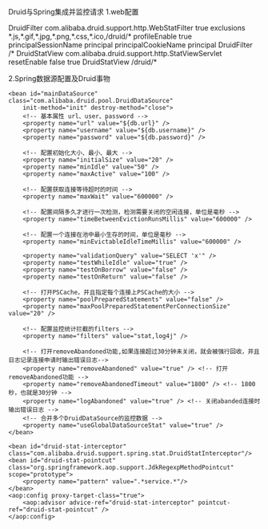 Druid与Spring集成并监控请求
1.web配置

  <!-- Druid数据源过滤器 -->
  <filter>
    <filter-name>DruidFilter</filter-name>
    <filter-class>com.alibaba.druid.support.http.WebStatFilter</filter-class>
    <async-supported>true</async-supported>
    <init-param>
      <param-name>exclusions</param-name>
      <param-value>*.js,*.gif,*.jpg,*.png,*.css,*.ico,/druid/*</param-value>
    </init-param>
    <init-param>
      <param-name>profileEnable</param-name>
      <param-value>true</param-value>
    </init-param>
    <init-param>
      <param-name>principalSessionName</param-name>
      <param-value>principal</param-value>
    </init-param>
    <init-param>
      <param-name>principalCookieName</param-name>
      <param-value>principal</param-value>
    </init-param>
  </filter>
  <filter-mapping>
    <filter-name>DruidFilter</filter-name>
    <url-pattern>/*</url-pattern>
  </filter-mapping>
  <!-- Druid请求分发调度器 -->
  <servlet>
    <servlet-name>DruidStatView</servlet-name>
    <servlet-class>com.alibaba.druid.support.http.StatViewServlet</servlet-class>
    <init-param>
      <param-name>resetEnable</param-name>
      <param-value>false</param-value>
    </init-param>
    <async-supported>true</async-supported>
  </servlet>
  <servlet-mapping>
    <servlet-name>DruidStatView</servlet-name>
    <url-pattern>/druid/*</url-pattern>
  </servlet-mapping>
  
  
  2.Spring数据源配置及Druid事物
  
  <!-- 目标数据源配置 -->
    <bean id="mainDataSource" class="com.alibaba.druid.pool.DruidDataSource"
        init-method="init" destroy-method="close">
        <!-- 基本属性 url、user、password -->
        <property name="url" value="${db.url}" />
        <property name="username" value="${db.username}" />
        <property name="password" value="${db.password}" />

        <!-- 配置初始化大小、最小、最大 -->
        <property name="initialSize" value="20" />
        <property name="minIdle" value="50" />
        <property name="maxActive" value="100" />

        <!-- 配置获取连接等待超时的时间 -->
        <property name="maxWait" value="600000" />

        <!-- 配置间隔多久才进行一次检测，检测需要关闭的空闲连接，单位是毫秒 -->
        <property name="timeBetweenEvictionRunsMillis" value="600000" />

        <!-- 配置一个连接在池中最小生存的时间，单位是毫秒 -->
        <property name="minEvictableIdleTimeMillis" value="600000" />

        <property name="validationQuery" value="SELECT 'x'" />
        <property name="testWhileIdle" value="true" />
        <property name="testOnBorrow" value="false" />
        <property name="testOnReturn" value="false" />

        <!-- 打开PSCache，并且指定每个连接上PSCache的大小 -->
        <property name="poolPreparedStatements" value="false" />
        <property name="maxPoolPreparedStatementPerConnectionSize" value="20" />

        <!-- 配置监控统计拦截的filters -->
        <property name="filters" value="stat,log4j" />
        
        <!-- 打开removeAbandoned功能,如果连接超过30分钟未关闭，就会被强行回收，并且日志记录连接申请时输出错误日志-->
        <property name="removeAbandoned" value="true" /> <!-- 打开removeAbandoned功能 -->
    	<property name="removeAbandonedTimeout" value="1800" /> <!-- 1800秒，也就是30分钟 -->
    	<property name="logAbandoned" value="true" /> <!-- 关闭abanded连接时输出错误日志 -->
    	<!-- 合并多个DruidDataSource的监控数据 -->
    	<property name="useGlobalDataSourceStat" value="true" />
    </bean>


<!-- 配置Druid和Spring关联监控配置 -->
	<bean id="druid-stat-interceptor" class="com.alibaba.druid.support.spring.stat.DruidStatInterceptor"/>
	<bean id="druid-stat-pointcut" class="org.springframework.aop.support.JdkRegexpMethodPointcut" scope="prototype">
	    <property name="pattern" value=".*service.*"/>
	</bean>
	<aop:config proxy-target-class="true">
	    <aop:advisor advice-ref="druid-stat-interceptor" pointcut-ref="druid-stat-pointcut" />
	</aop:config>
